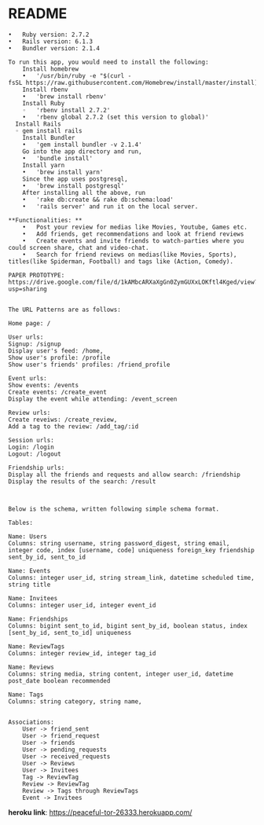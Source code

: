# README

	•	Ruby version: 2.7.2
	•	Rails version: 6.1.3
	•	Bundler version: 2.1.4
  
	To run this app, you would need to install the following:
		Install homebrew 
		•	'/usr/bin/ruby -e "$(curl -fsSL https://raw.githubusercontent.com/Homebrew/install/master/install)"' 
		Install rbenv
		•	'brew install rbenv' 
		Install Ruby 
		◦	'rbenv install 2.7.2'
		•	'rbenv global 2.7.2 (set this version to global)' 
	  Install Rails
	  ◦	gem install rails
		Install Bundler 
		•	'gem install bundler -v 2.1.4' 
		Go into the app directory and run, 
		•	'bundle install' 
		Install yarn 
		•	'brew install yarn' 
		Since the app uses postgresql, 
		•	'brew install postgresql' 
		After installing all the above, run 
		•	'rake db:create && rake db:schema:load' 
		•	'rails server' and run it on the local server.
  
	**Functionalities: **
		•	Post your review for medias like Movies, Youtube, Games etc. 
		•	Add friends, get recommendations and look at friend reviews
		•	Create events and invite friends to watch-parties where you could screen share, chat and video-chat.
		•	Search for friend reviews on medias(like Movies, Sports), titles(like Spiderman, Football) and tags like (Action, Comedy).

	PAPER PROTOTYPE:
	https://drive.google.com/file/d/1kAMbcARXaXgGn0ZymGUXxLOKftl4Kged/view?usp=sharing


	The URL Patterns are as follows:

	Home page: /

	User urls:
	Signup: /signup
	Display user's feed: /home,
	Show user's profile: /profile 
	Show user's friends' profiles: /friend_profile

	Event urls: 
	Show events: /events
	Create events: /create_event
	Display the event while attending: /event_screen

	Review urls: 
	Create reveiws: /create_review,
	Add a tag to the review: /add_tag/:id

	Session urls:
	Login: /login 
	Logout: /logout

	Friendship urls:
	Display all the friends and requests and allow search: /friendship
	Display the results of the search: /result



	Below is the schema, written following simple schema format.

	Tables:

	Name: Users
	Columns: string username, string password_digest, string email, integer code, index [username, code] uniqueness foreign_key friendship sent_by_id, sent_to_id

	Name: Events
	Columns: integer user_id, string stream_link, datetime scheduled time, string title

	Name: Invitees
	Columns: integer user_id, integer event_id

	Name: Friendships
	Columns: bigint sent_to_id, bigint sent_by_id, boolean status, index [sent_by_id, sent_to_id] uniqueness

	Name: ReviewTags
	Columns: integer review_id, integer tag_id

	Name: Reviews
	Columns: string media, string content, integer user_id, datetime post_date boolean recommended 

	Name: Tags
	Columns: string category, string name, 


	Associations:
		User -> friend_sent
		User -> friend_request
		User -> friends
		User -> pending_requests
		User -> received_requests
		User -> Reviews
		User -> Invitees
		Tag -> ReviewTag
		Review -> ReviewTag
		Review -> Tags through ReviewTags
		Event -> Invitees



**heroku link**: https://peaceful-tor-26333.herokuapp.com/
